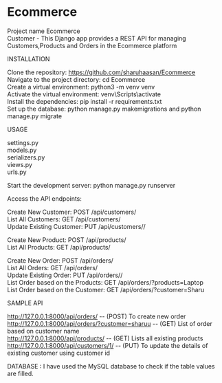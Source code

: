 # Ecommerce

Project name Ecommerce                                  
Customer - This Django app provides a REST API for managing Customers,Products and Orders in the Ecommerce platform
 
INSTALLATION

Clone the repository: https://github.com/sharuhaasan/Ecommerce                                                         
Navigate to the project directory: cd Ecommerce                                                                             
Create a virtual environment: python3 -m venv venv                                                                 
Activate the virtual environment: venv\Scripts\activate                                                              
Install the dependencies: pip install -r requirements.txt                                                
Set up the database: python manage.py makemigrations and python manage.py migrate                                  

USAGE

settings.py                                                                              
models.py                                                                              
serializers.py                                                                                       
views.py                                                                                        
urls.py                                                                                       

Start the development server:    python manage.py runserver                       

Access the API endpoints:                                                                

Create New Customer: POST /api/customers/                                      
List All Customers: GET /api/customers/                                                      
Update Existing Customer: PUT /api/customers/<id>/                                        

Create New Product: POST /api/products/                                                       
List All Products: GET /api/products/                                                  

Create New Order: POST /api/orders/                                                  
List All Orders: GET /api/orders/                                                 
Update Existing Order: PUT /api/orders/<id>/                                             
List Order based on the Products: GET /api/orders/?products=Laptop                                              
List Order based on the Customer: GET /api/orders/?customer=Sharu                                                

SAMPLE API

http://127.0.0.1:8000/api/orders/  --  (POST) To create new order                                            
http://127.0.0.1:8000/api/orders/?customer=sharuu  -- (GET) List of order based on customer name                      
http://127.0.0.1:8000/api/products/  --  (GET) Lists all existing products                                   
http://127.0.0.1:8000/api/customers/1/  --  (PUT) To update the details of existing customer using customer id                    

DATABASE : I have used the MySQL database to check if the table values are filled.
